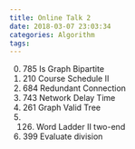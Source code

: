 ```yaml
---
title: Online Talk 2
date: 2018-03-07 23:03:34
categories: Algorithm
tags:
---
```


0. 785 Is Graph Bipartite
1. 210 Course Schedule II 
2. 684 Redundant Connection
3. 743 Network Delay Time
4. 261 Graph Valid Tree
5. 126. Word Ladder II two-end
6. 399 Evaluate division
